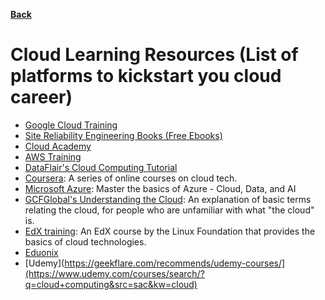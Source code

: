 **[Back](/README.md/)**

# Cloud Learning Resources (List of platforms to kickstart you cloud career)

- [Google Cloud Training](https://cloud.google.com/training)
- [Site Reliability Engineering Books (Free Ebooks)](https://sre.google/books/)
- [Cloud Academy](https://cloudacademy.com/)
- [AWS Training](https://aws.amazon.com/training/)
- [DataFlair's Cloud Computing Tutorial](https://data-flair.training/blogs/cloud-computing-tutorial/)
- [Coursera](https://www.coursera.org/promo/cloud-technology-free-courses): A series of online courses on cloud tech. 
- [Microsoft Azure](https://docs.microsoft.com/en-us/users/microsoftazuretrainingandcertifications/collections/m6d0hn5nn3edn3): Master the basics of Azure - Cloud, Data, and AI
- [GCFGlobal's Understanding the Cloud](https://edu.gcfglobal.org/en/computerbasics/understanding-the-cloud/1/): An explanation of basic terms relating the cloud, for people who are unfamiliar with what "the cloud" is. 
- [EdX training](https://www.edx.org/course/introduction-to-cloud-infrastructure-technologies): An EdX course by the Linux Foundation that provides the basics of cloud technologies. 
- [Eduonix](https://www.eduonix.com/courses/Software-Development/Learn-Cloud-Computing-from-Scratch-for-Beginners)
- [Udemy](https://geekflare.com/recommends/udemy-courses/](https://www.udemy.com/courses/search/?q=cloud+computing&src=sac&kw=cloud)
